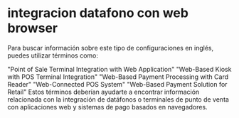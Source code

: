 # integracion datafono con web browser

Para buscar información sobre este tipo de configuraciones en inglés, puedes utilizar términos como:

"Point of Sale Terminal Integration with Web Application"
"Web-Based Kiosk with POS Terminal Integration"
"Web-Based Payment Processing with Card Reader"
"Web-Connected POS System"
"Web-Based Payment Solution for Retail"
Estos términos deberían ayudarte a encontrar información relacionada con la integración de datáfonos o terminales de punto de venta con aplicaciones web y sistemas de pago basados en navegadores.